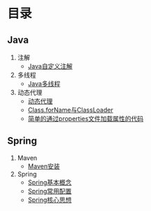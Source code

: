# 目录
## Java

1. 注解
   - [Java自定义注解](./Javase/Java自定义注解.md)
2. 多线程
   - [Java多线程](./Javase/多线程/Java多线程.md)
3. 动态代理
   - [动态代理](./JavaWeb/Spring框架/动态代理.md)
   - [Class.forName与ClassLoader](./JavaWeb/Spring框架/Class.forName与ClassLoader.md)
   - [简单的通过properties文件加载属性的代码](./JavaWeb/Spring框架/简单的通过properties文件加载属性的代码.md)



## Spring

1. Maven
   - [Maven安装](./JavaWeb/Maven安装.md)
2. Spring
   - [Spring基本概念](./JavaWeb/Spring框架/Spring重要知识点.md)
   - [Spring常用配置](./JavaWeb/Spring框架/Spring常用配置.md)
   - [Spring核心思想](./JavaWeb/Spring框架/Spring核心思想.md)

